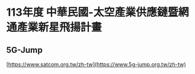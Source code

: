 # 113年度 中華民國-太空產業供應鏈暨網通產業新星飛揚計畫
## 5G-Jump 
[https://www.satcom.org.tw/zh-tw](https://www.5g-jump.org.tw/zh-tw)
